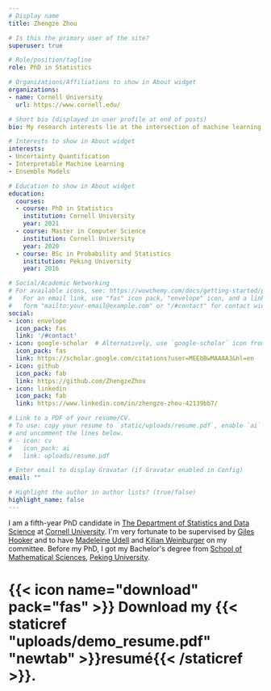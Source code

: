 ```yaml
---
# Display name
title: Zhengze Zhou

# Is this the primary user of the site?
superuser: true

# Role/position/tagline
role: PhD in Statistics

# Organizations/Affiliations to show in About widget
organizations:
- name: Cornell University
  url: https://www.cornell.edu/

# Short bio (displayed in user profile at end of posts)
bio: My research interests lie at the intersection of machine learning and statistical inference. In particilar, I have worked on ensemble models, uncertainty quantification and interpretable machine learning.

# Interests to show in About widget
interests:
- Uncertainty Quantification 
- Interpretable Machine Learning
- Ensemble Models

# Education to show in About widget
education:
  courses:
  - course: PhD in Statistics
    institution: Cornell University
    year: 2021
  - course: Master in Computer Science
    institution: Cornell University
    year: 2020
  - course: BSc in Probability and Statistics
    institution: Peking University 
    year: 2016

# Social/Academic Networking
# For available icons, see: https://wowchemy.com/docs/getting-started/page-builder/#icons
#   For an email link, use "fas" icon pack, "envelope" icon, and a link in the
#   form "mailto:your-email@example.com" or "/#contact" for contact widget.
social:
- icon: envelope
  icon_pack: fas
  link: '/#contact'
- icon: google-scholar  # Alternatively, use `google-scholar` icon from `ai` icon pack
  icon_pack: fas
  link: https://scholar.google.com/citations?user=MEEbBwMAAAAJ&hl=en
- icon: github
  icon_pack: fab
  link: https://github.com/ZhengzeZhou
- icon: linkedin
  icon_pack: fab
  link: https://www.linkedin.com/in/zhengze-zhou-42139bb7/

# Link to a PDF of your resume/CV.
# To use: copy your resume to `static/uploads/resume.pdf`, enable `ai` icons in `params.toml`, 
# and uncomment the lines below.
# - icon: cv
#   icon_pack: ai
#   link: uploads/resume.pdf

# Enter email to display Gravatar (if Gravatar enabled in Config)
email: ""

# Highlight the author in author lists? (true/false)
highlight_name: false
---
```


I am a fifth-year PhD candidate in [The Department of Statistics and Data Science](https://stat.cornell.edu/) at [Cornell University](https://www.cornell.edu/). I'm very fortunate to be supervised by [Giles Hooker](http://faculty.bscb.cornell.edu/~hooker/) and to have [Madeleine Udell](https://people.orie.cornell.edu/mru8/) and [Kilian Weinburger](https://www.cs.cornell.edu/~kilian/) on my committee. Before my PhD, I got my Bachelor's degree from [School of Mathematical Sciences](https://www.math.pku.edu.cn/), [Peking University](https://www.pku.edu.cn/).

# {{< icon name="download" pack="fas" >}} Download my {{< staticref "uploads/demo_resume.pdf" "newtab" >}}resumé{{< /staticref >}}.
